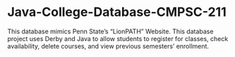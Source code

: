 # Java-College-Database-CMPSC-211
This database mimics Penn State’s “LionPATH” Website. This database project uses Derby and Java to allow students to register for classes, check availability, delete courses, and view previous semesters’ enrollment.
